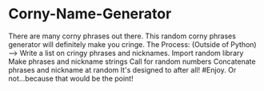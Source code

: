 # Corny-Name-Generator
There are many corny phrases out there. This random corny phrases generator will definitely make you cringe.  The Process:  (Outside of Python) --> Write a list on cringy phrases and nicknames. Import random library Make phrases and nickname strings Call for random numbers Concatenate phrases and nickname at random It's designed to after all! #Enjoy. Or not...because that would be the point!
